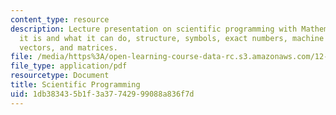 ```yaml
---
content_type: resource
description: Lecture presentation on scientific programming with Mathematica, what
  it is and what it can do, structure, symbols, exact numbers, machine numbers, lists,
  vectors, and matrices.
file: /media/https%3A/open-learning-course-data-rc.s3.amazonaws.com/12-010-computational-methods-of-scientific-programming-fall-2011/1db383435b1f3a37742999088a836f7d_MIT12_010F11_Lec12.pdf
file_type: application/pdf
resourcetype: Document
title: Scientific Programming
uid: 1db38343-5b1f-3a37-7429-99088a836f7d
---
```

